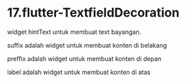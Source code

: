 # 17.flutter-TextfieldDecoration

widget hintText untuk membuat text bayangan.

suffix adalah widget untuk membuat konten di belakang

preffix adalah widget untuk membuat konten di depan 

label adalah widget untuk membuat konten di atas
